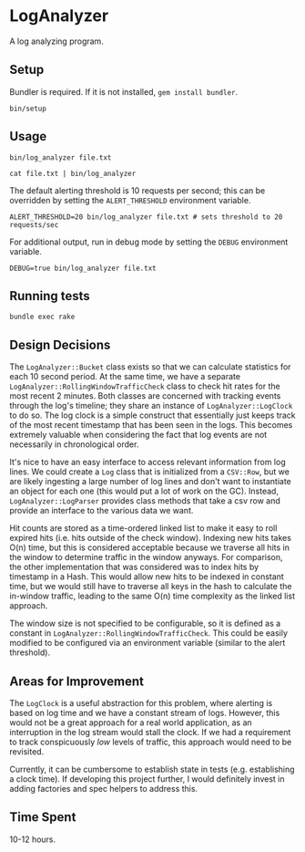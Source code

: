 # LogAnalyzer

A log analyzing program.

## Setup

Bundler is required. If it is not installed, `gem install bundler`.

`bin/setup`

## Usage

`bin/log_analyzer file.txt`

`cat file.txt | bin/log_analyzer`

The default alerting threshold is 10 requests per second; this can be overridden
by setting the `ALERT_THRESHOLD` environment variable.

`ALERT_THRESHOLD=20 bin/log_analyzer file.txt # sets threshold to 20 requests/sec`

For additional output, run in debug mode by setting the `DEBUG` environment variable.

`DEBUG=true bin/log_analyzer file.txt`

## Running tests

`bundle exec rake`

## Design Decisions

The `LogAnalyzer::Bucket` class exists so that we can calculate statistics for
each 10 second period. At the same time, we have a separate
`LogAnalyzer::RollingWindowTrafficCheck` class to check hit rates for the most
recent 2 minutes. Both classes are concerned with tracking events through the
log's timeline; they share an instance of `LogAnalyzer::LogClock` to do so. The
log clock is a simple construct that essentially just keeps track of the most
recent timestamp that has been seen in the logs. This becomes extremely
valuable when considering the fact that log events are not necessarily in
chronological order.

It's nice to have an easy interface to access relevant information from log
lines.  We could create a `Log` class that is initialized from a `CSV::Row`,
but we are likely ingesting a large number of log lines and don't want to
instantiate an object for each one (this would put a lot of work on the GC).
Instead, `LogAnalyzer::LogParser` provides class methods that take a csv row
and provide an interface to the various data we want.

Hit counts are stored as a time-ordered linked list to make it easy to roll
expired hits (i.e. hits outside of the check window). Indexing new hits takes
O(n) time, but this is considered acceptable because we traverse all hits in
the window to determine traffic in the window anyways. For comparison, the
other implementation that was considered was to index hits by timestamp in a
Hash.  This would allow new hits to be indexed in constant time, but we would
still have to traverse all keys in the hash to calculate the in-window traffic,
leading to the same O(n) time complexity as the linked list approach.

The window size is not specified to be configurable, so it is defined as a constant
in `LogAnalyzer::RollingWindowTrafficCheck`. This could be easily modified to be
configured via an environment variable (similar to the alert threshold).

## Areas for Improvement

The `LogClock` is a useful abstraction for this problem, where alerting is
based on log time and we have a constant stream of logs. However, this would
not be a great approach for a real world application, as an interruption in the
log stream would stall the clock. If we had a requirement to track
conspicuously _low_ levels of traffic, this approach would need to be
revisited.

Currently, it can be cumbersome to establish state in tests (e.g. establishing
a clock time). If developing this project further, I would definitely invest in
adding factories and spec helpers to address this.

## Time Spent

10-12 hours.
